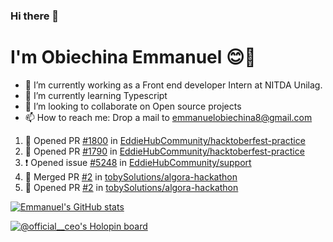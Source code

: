 ### Hi there 👋
# I'm Obiechina Emmanuel 😊🚀

- 💼 I’m currently working as a Front end developer Intern at NITDA Unilag.
- 🌱 I’m currently learning Typescript
- 👯 I’m looking to collaborate on Open source projects
- 📫 How to reach me: Drop a mail to emmanuelobiechina8@gmail.com
<!-- - ⚡ Checkout my portfolio: [My_portfolio](https://www.my-portfolio.netlify.app) -->
<!--
**chibuike-19/chibuike-19** is a ✨ _special_ ✨ repository because its `README.md` (this file) appears on your GitHub profile.

Here are some ideas to get you started

- 🔭 I’m currently working on ...
- 🌱 I’m currently learning ...
- 👯 I’m looking to collaborate on ...
- 🤔 I’m looking for help with ...
- 💬 Ask me about ...
- 📫 How to reach me: ...
- 😄 Pronouns: ...
- ⚡ Fun fact: ...
-->
<!--START_SECTION:activity-->
1. 💪 Opened PR [#1800](https://github.com/EddieHubCommunity/hacktoberfest-practice/pull/1800) in [EddieHubCommunity/hacktoberfest-practice](https://github.com/EddieHubCommunity/hacktoberfest-practice)
2. 💪 Opened PR [#1790](https://github.com/EddieHubCommunity/hacktoberfest-practice/pull/1790) in [EddieHubCommunity/hacktoberfest-practice](https://github.com/EddieHubCommunity/hacktoberfest-practice)
3. ❗️ Opened issue [#5248](https://github.com/EddieHubCommunity/support/issues/5248) in [EddieHubCommunity/support](https://github.com/EddieHubCommunity/support)
4. 🎉 Merged PR [#2](https://github.com/tobySolutions/algora-hackathon/pull/2) in [tobySolutions/algora-hackathon](https://github.com/tobySolutions/algora-hackathon)
5. 💪 Opened PR [#2](https://github.com/tobySolutions/algora-hackathon/pull/2) in [tobySolutions/algora-hackathon](https://github.com/tobySolutions/algora-hackathon)
<!--END_SECTION:activity-->
[![Emmanuel's GitHub stats](https://github-readme-stats.vercel.app/api?username=Chibuike-19&hide=stars&show_icons=true&theme=radical)](https://github.com/anuraghazra/github-readme-stats)
<!--[![Top Langs](https://github-readme-stats.vercel.app/api/top-langs/?username=Chibuike-19&layout=compact)](https://github.com/anuraghazra/github-readme-stats)-->
[![@official__ceo's Holopin board](https://holopin.io/api/user/board?user=official__ceo)](https://holopin.io/@official__ceo)




